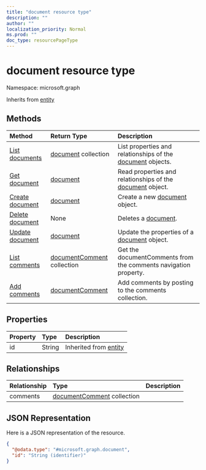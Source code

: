 ```yaml
---
title: "document resource type"
description: ""
author: ""
localization_priority: Normal
ms.prod: ""
doc_type: resourcePageType
---
```


# document resource type


Namespace: microsoft.graph




Inherits from [entity](../resources/entity.md)

## Methods
|Method|Return Type|Description|
|:---|:---|:---|
|[List documents](../api/document-list.md)|[document](../resources/document.md) collection|List properties and relationships of the [document](../resources/document.md) objects.|
|[Get document](../api/document-get.md)|[document](../resources/document.md)|Read properties and relationships of the [document](../resources/document.md) object.|
|[Create document](../api/document-create.md)|[document](../resources/document.md)|Create a new [document](../resources/document.md) object.|
|[Delete document](../api/document-delete.md)|None|Deletes a [document](../resources/document.md).|
|[Update document](../api/document-update.md)|[document](../resources/document.md)|Update the properties of a [document](../resources/document.md) object.|
|[List comments](../api/document-list-comments.md)|[documentComment](../resources/documentcomment.md) collection|Get the documentComments from the comments navigation property.|
|[Add comments](../api/document-post-comments.md)|[documentComment](../resources/documentcomment.md)|Add comments by posting to the comments collection.|

## Properties
|Property|Type|Description|
|:---|:---|:---|
|id|String| Inherited from [entity](../resources/entity.md)|

## Relationships
|Relationship|Type|Description|
|:---|:---|:---|
|comments|[documentComment](../resources/documentcomment.md) collection||

## JSON Representation
Here is a JSON representation of the resource.
<!-- {
  "blockType": "resource",
  "keyProperty": "id",
  "@odata.type": "microsoft.graph.document",
  "baseType": "microsoft.graph.entity",
  "openType": false
}
-->
``` json
{
  "@odata.type": "#microsoft.graph.document",
  "id": "String (identifier)"
}
```

